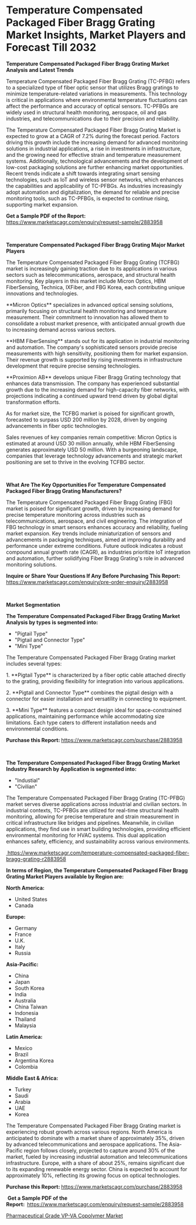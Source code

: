 <p><h1>Temperature Compensated Packaged Fiber Bragg Grating Market Insights, Market Players and Forecast Till 2032</h1></p><p><strong>Temperature Compensated Packaged Fiber Bragg Grating Market Analysis and Latest Trends</strong></p>
<p><p>Temperature Compensated Packaged Fiber Bragg Grating (TC-PFBG) refers to a specialized type of fiber optic sensor that utilizes Bragg gratings to minimize temperature-related variations in measurements. This technology is critical in applications where environmental temperature fluctuations can affect the performance and accuracy of optical sensors. TC-PFBGs are widely used in structural health monitoring, aerospace, oil and gas industries, and telecommunications due to their precision and reliability.</p><p>The Temperature Compensated Packaged Fiber Bragg Grating Market is expected to grow at a CAGR of 7.2% during the forecast period. Factors driving this growth include the increasing demand for advanced monitoring solutions in industrial applications, a rise in investments in infrastructure, and the growing need for effective strain and temperature measurement systems. Additionally, technological advancements and the development of low-cost packaging solutions are further enhancing market opportunities. Recent trends indicate a shift towards integrating smart sensing technologies, such as IoT and wireless sensor networks, which enhances the capabilities and applicability of TC-PFBGs. As industries increasingly adopt automation and digitalization, the demand for reliable and precise monitoring tools, such as TC-PFBGs, is expected to continue rising, supporting market expansion.</p></p>
<p><strong>Get a Sample PDF of the Report:&nbsp;</strong> <a href="https://www.marketscagr.com/enquiry/request-sample/2883958?utm_campaign=2653&utm_medium=2&utm_source=Github&utm_content=ia&utm_term=13032025&utm_id=temperature-compensated-packaged-fiber-bragg-grating">https://www.marketscagr.com/enquiry/request-sample/2883958</a></p>
<p>&nbsp;</p>
<p><strong>Temperature Compensated Packaged Fiber Bragg Grating Major Market Players</strong></p>
<p><p>The Temperature Compensated Packaged Fiber Bragg Grating (TCFBG) market is increasingly gaining traction due to its applications in various sectors such as telecommunications, aerospace, and structural health monitoring. Key players in this market include Micron Optics, HBM FiberSensing, Technica, IXFiber, and FBG Korea, each contributing unique innovations and technologies.</p><p>**Micron Optics** specializes in advanced optical sensing solutions, primarily focusing on structural health monitoring and temperature measurement. Their commitment to innovation has allowed them to consolidate a robust market presence, with anticipated annual growth due to increasing demand across various sectors.</p><p>**HBM FiberSensing** stands out for its application in industrial monitoring and automation. The company's sophisticated sensors provide precise measurements with high sensitivity, positioning them for market expansion. Their revenue growth is supported by rising investments in infrastructure development that require precise sensing technologies.</p><p>**Proximion AB** develops unique Fiber Bragg Grating technology that enhances data transmission. The company has experienced substantial growth due to the increasing demand for high-capacity fiber networks, with projections indicating a continued upward trend driven by global digital transformation efforts.</p><p>As for market size, the TCFBG market is poised for significant growth, forecasted to surpass USD 200 million by 2028, driven by ongoing advancements in fiber optic technologies. </p><p>Sales revenues of key companies remain competitive: Micron Optics is estimated at around USD 30 million annually, while HBM FiberSensing generates approximately USD 50 million. With a burgeoning landscape, companies that leverage technology advancements and strategic market positioning are set to thrive in the evolving TCFBG sector.</p></p>
<p>&nbsp;</p>
<p><strong>What Are The Key Opportunities For Temperature Compensated Packaged Fiber Bragg Grating Manufacturers?</strong></p>
<p><p>The Temperature Compensated Packaged Fiber Bragg Grating (FBG) market is poised for significant growth, driven by increasing demand for precise temperature monitoring across industries such as telecommunications, aerospace, and civil engineering. The integration of FBG technology in smart sensors enhances accuracy and reliability, fueling market expansion. Key trends include miniaturization of sensors and advancements in packaging techniques, aimed at improving durability and performance under extreme conditions. Future outlook indicates a robust compound annual growth rate (CAGR), as industries prioritize IoT integration and automation, further solidifying Fiber Bragg Grating's role in advanced monitoring solutions.</p></p>
<p><strong>Inquire or Share Your Questions If Any Before Purchasing This Report:</strong> <a href="https://www.marketscagr.com/enquiry/pre-order-enquiry/2883958?utm_campaign=2653&utm_medium=2&utm_source=Github&utm_content=ia&utm_term=13032025&utm_id=temperature-compensated-packaged-fiber-bragg-grating">https://www.marketscagr.com/enquiry/pre-order-enquiry/2883958</a></p>
<p>&nbsp;</p>
<p><strong>Market Segmentation</strong></p>
<p><strong>The Temperature Compensated Packaged Fiber Bragg Grating Market Analysis by types is segmented into:</strong></p>
<p><ul><li>"Pigtail Type"</li><li>"Pigtail and Connector Type"</li><li>"Mini Type"</li></ul></p>
<p><p>The Temperature Compensated Packaged Fiber Bragg Grating market includes several types: </p><p>1. **Pigtail Type** is characterized by a fiber optic cable attached directly to the grating, providing flexibility for integration into various applications.</p><p>   </p><p>2. **Pigtail and Connector Type** combines the pigtail design with a connector for easier installation and versatility in connecting to equipment. </p><p>3. **Mini Type** features a compact design ideal for space-constrained applications, maintaining performance while accommodating size limitations. Each type caters to different installation needs and environmental conditions.</p></p>
<p><strong>Purchase this Report:&nbsp;</strong><a href="https://www.marketscagr.com/purchase/2883958?utm_campaign=2653&utm_medium=2&utm_source=Github&utm_content=ia&utm_term=13032025&utm_id=temperature-compensated-packaged-fiber-bragg-grating">https://www.marketscagr.com/purchase/2883958</a></p>
<p>&nbsp;</p>
<p><strong>The Temperature Compensated Packaged Fiber Bragg Grating Market Industry Research by Application is segmented into:</strong></p>
<p><ul><li>"Industial"</li><li>"Civilian"</li></ul></p>
<p><p>The Temperature Compensated Packaged Fiber Bragg Grating (TC-PFBG) market serves diverse applications across industrial and civilian sectors. In industrial contexts, TC-PFBGs are utilized for real-time structural health monitoring, allowing for precise temperature and strain measurement in critical infrastructure like bridges and pipelines. Meanwhile, in civilian applications, they find use in smart building technologies, providing efficient environmental monitoring for HVAC systems. This dual application enhances safety, efficiency, and sustainability across various environments.</p></p>
<p><a href="https://www.marketscagr.com/temperature-compensated-packaged-fiber-bragg-grating-r2883958?utm_campaign=2653&utm_medium=2&utm_source=Github&utm_content=ia&utm_term=13032025&utm_id=temperature-compensated-packaged-fiber-bragg-grating">&nbsp;https://www.marketscagr.com/temperature-compensated-packaged-fiber-bragg-grating-r2883958</a></p>
<p><strong>In terms of Region, the Temperature Compensated Packaged Fiber Bragg Grating Market Players available by Region are:</strong></p>
<p>
    <p> <strong> North America: </strong>
        <ul>
            <li>United States</li>
            <li>Canada</li>
        </ul>
        </p> 
    <p> <strong> Europe: </strong>
        <ul>
            <li>Germany</li>
            <li>France</li>
            <li>U.K.</li>
            <li>Italy</li>
            <li>Russia</li>
        </ul>
        </p> 
    <p> <strong> Asia-Pacific: </strong>
        <ul>
            <li>China</li>
            <li>Japan</li>
            <li>South Korea</li>
            <li>India</li>
            <li>Australia</li>
            <li>China Taiwan</li>
            <li>Indonesia</li>
            <li>Thailand</li>
            <li>Malaysia</li>
        </ul>
        </p> 
    <p> <strong> Latin America: </strong>
        <ul>
            <li>Mexico</li>
            <li>Brazil</li>
            <li>Argentina Korea</li>
            <li>Colombia</li>
        </ul>
        </p> 
    <p> <strong> Middle East & Africa: </strong>
        <ul>
            <li>Turkey</li>
            <li>Saudi</li>
            <li>Arabia</li>
            <li>UAE</li>
            <li>Korea</li>
        </ul>
    </p>
    </p>
<p><p>The Temperature Compensated Packaged Fiber Bragg Grating market is experiencing robust growth across various regions. North America is anticipated to dominate with a market share of approximately 35%, driven by advanced telecommunications and aerospace applications. The Asia-Pacific region follows closely, projected to capture around 30% of the market, fueled by increasing industrial automation and telecommunications infrastructure. Europe, with a share of about 25%, remains significant due to its expanding renewable energy sector. China is expected to account for approximately 10%, reflecting its growing focus on optical technologies.</p></p>
<p><strong>Purchase this Report: </strong><a href="https://www.marketscagr.com/purchase/2883958?utm_campaign=2653&utm_medium=2&utm_source=Github&utm_content=ia&utm_term=13032025&utm_id=temperature-compensated-packaged-fiber-bragg-grating">https://www.marketscagr.com/purchase/2883958</a></p>
<p>&nbsp;<strong>Get a Sample PDF of the Report:&nbsp;&nbsp;</strong><a href="https://www.marketscagr.com/enquiry/request-sample/2883958?utm_campaign=2653&utm_medium=2&utm_source=Github&utm_content=ia&utm_term=13032025&utm_id=temperature-compensated-packaged-fiber-bragg-grating">https://www.marketscagr.com/enquiry/request-sample/2883958</a></p>
<p><strong></strong></p>
<p><p><a href="https://github.com/comasnickie/Market-Research-Report-List-1/blob/main/pharmaceutical-grade-vp-va-copolymer-market.md?utm_campaign=2653&utm_medium=2&utm_source=Github&utm_content=ia&utm_term=13032025&utm_id=temperature-compensated-packaged-fiber-bragg-grating">Pharmaceutical Grade VP-VA Copolymer Market</a></p></p>